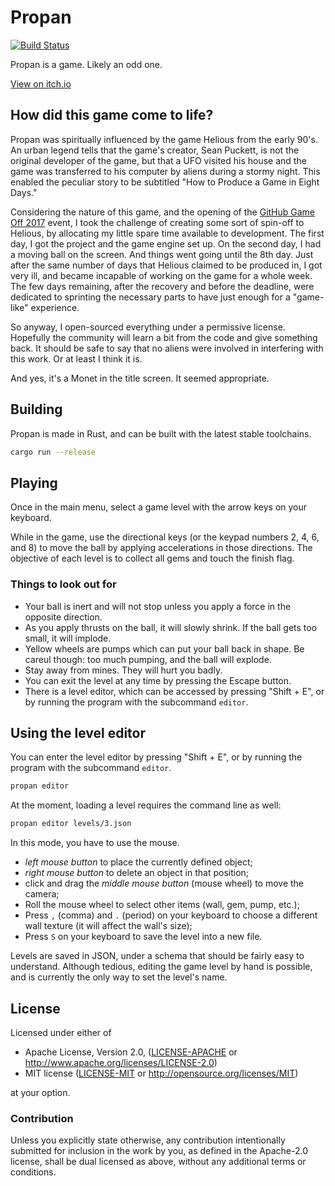 # Propan

[![Build Status](https://travis-ci.org/Enet4/propan.svg?branch=master)](https://travis-ci.org/Enet4/propan)

Propan is a game. Likely an odd one.

[View on itch.io](https://e-net4.itch.io/propan)

## How did this game come to life?

Propan was spiritually influenced by the game Helious from the early 90's. An urban legend tells that the game's creator, Sean Puckett, is not the original developer of the game, but that a UFO visited his house and the game was transferred to his computer by aliens during a stormy night. This enabled the peculiar story to be subtitled "How to Produce a Game in Eight Days." 

Considering the nature of this game, and the opening of the [GitHub Game Off 2017](https://itch.io/jam/game-off-2017) event, I took the challenge of creating
some sort of spin-off to Helious, by allocating my little spare time available to development. The first day, I got the project and the game engine set up. On the second day, I had a moving ball on the screen. And things went going until the 8th day. Just after the same number of days that Helious claimed to be produced in, I got very ill, and became incapable of working on the game for a whole week. The few days remaining, after the recovery and before the deadline, were dedicated to sprinting the necessary parts to have just enough for a "game-like" experience.

So anyway, I open-sourced everything under a permissive license. Hopefully the community will learn a bit from the code and give something back. It should be safe to say that no aliens were involved in interfering with this work. Or at least I think it is.

And yes, it's a Monet in the title screen. It seemed appropriate.

## Building

Propan is made in Rust, and can be built with the latest stable toolchains.

```sh
cargo run --release
```

## Playing

Once in the main menu, select a game level with the arrow keys on your keyboard.

While in the game, use the directional keys (or the keypad numbers 2, 4, 6, and 8) to move the ball by applying accelerations in those directions. The objective of each level is to collect all gems and touch the finish flag.

### Things to look out for

 - Your ball is inert and will not stop unless you apply a force in the opposite direction.
 - As you apply thrusts on the ball, it will slowly shrink. If the ball gets too small, it will implode.
 - Yellow wheels are pumps which can put your ball back in shape. Be careul though: too much pumping, and the ball will explode.
 - Stay away from mines. They will hurt you badly.
 - You can exit the level at any time by pressing the Escape button.
 - There is a level editor, which can be accessed by pressing "Shift + E", or by running the program with the subcommand `editor`.

## Using the level editor

You can enter the level editor by pressing "Shift + E", or by running the program with the subcommand `editor`.

```sh
propan editor
```

At the moment, loading a level requires the command line as well:

```sh
propan editor levels/3.json
```

In this mode, you have to use the mouse.

- *left mouse button* to place the currently defined object;
- *right mouse button* to delete an object in that position;
- click and drag the *middle mouse button* (mouse wheel) to move the camera;
- Roll the mouse wheel to select other items (wall, gem, pump, etc.);
- Press `,` (comma) and `.` (period) on your keyboard to choose a different wall texture (it will affect the wall's size);
- Press `S` on your keyboard to save the level into a new file.

Levels are saved in JSON, under a schema that should be fairly easy to understand. Although tedious, editing the game level by hand is possible, and is currently the only way to set the level's name.

## License

Licensed under either of

 * Apache License, Version 2.0, ([LICENSE-APACHE](LICENSE-APACHE) or http://www.apache.org/licenses/LICENSE-2.0)
 * MIT license ([LICENSE-MIT](LICENSE-MIT) or http://opensource.org/licenses/MIT)

at your option.

### Contribution

Unless you explicitly state otherwise, any contribution intentionally submitted
for inclusion in the work by you, as defined in the Apache-2.0 license, shall be dual licensed as above, without any
additional terms or conditions.

